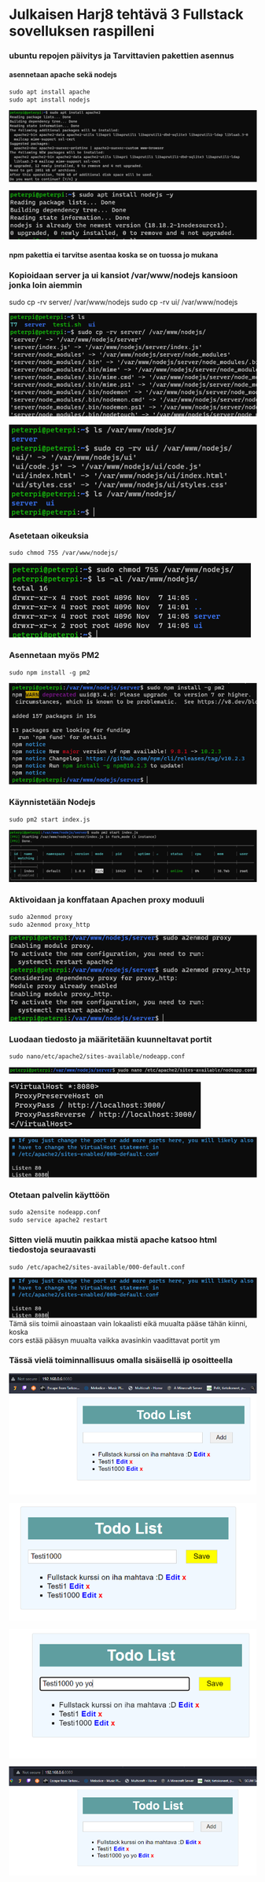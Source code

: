 # Julkaisen Harj8 tehtävä 3 Fullstack sovelluksen raspilleni

### ubuntu repojen päivitys ja Tarvittavien pakettien asennus
#### asennetaan apache sekä nodejs

    sudo apt install apache
    sudo apt install nodejs

![](/Kuvat/Harj8_teht3_install.png)

![](/Kuvat/Harj8_teht3_install2.png)

#### npm pakettia ei tarvitse asentaa koska se on tuossa jo mukana

### Kopioidaan server ja ui kansiot /var/www/nodejs kansioon jonka loin aiemmin

   sudo cp -rv server/ /var/www/nodejs
   sudo cp -rv ui/ /var/www/nodejs

![](/Kuvat/Harj8_teht3_kopio.png)

![](/Kuvat/Harj8_teht3_kopio2.png)

### Asetetaan oikeuksia

    sudo chmod 755 /var/www/nodejs/

![](/Kuvat/Harj8_teht3_oikeudet.png)

### Asennetaan myös PM2

    sudo npm install -g pm2

![](/Kuvat/Harj8_teht3_install3.png)

### Käynnistetään Nodejs

    sudo pm2 start index.js

![](/Kuvat/Harj8_teht3_kaynnistys.png)

### Aktivoidaan ja konffataan Apachen proxy moduuli

    sudo a2enmod proxy
    sudo a2enmod proxy_http

![](/Kuvat/Harj8_teht3_apache.png)

### Luodaan tiedosto ja määritetään kuunneltavat portit

    sudo nano/etc/apache2/sites-available/nodeapp.conf

![](/Kuvat/Harj8_teht3_apache2.png)

![](/Kuvat/Harj8_teht3_apache3.png)

![](/Kuvat/Harj8_teht3_apache4.png)

### Otetaan palvelin käyttöön

    sudo a2ensite nodeapp.conf
    sudo service apache2 restart

### Sitten vielä muutin paikkaa mistä apache katsoo html tiedostoja seuraavasti

    sudo /etc/apache2/sites-available/000-default.conf

![](/Kuvat/Harj8_teht3_apache4.png)<br>
Tämä siis toimii ainoastaan vain lokaalisti eikä muualta pääse tähän kiinni, koska<br>
cors estää pääsyn muualta vaikka avasinkin vaadittavat portit ym


### Tässä vielä toiminnallisuus omalla sisäisellä ip osoitteella

![](/Kuvat/Harj8_teht3_toiminnallisuus.png)

![](/Kuvat/Harj8_teht3_toiminnallisuus2.png)

![](/Kuvat/Harj8_teht3_toiminnallisuus3.png)

![](/Kuvat/Harj8_teht3_toiminnallisuus4.png)